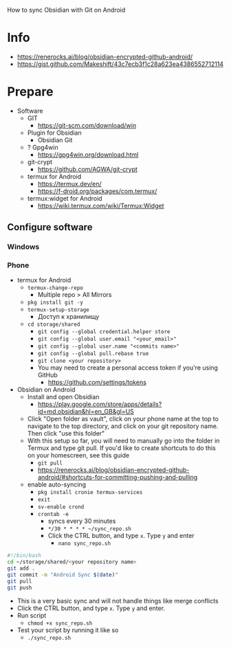 How to sync Obsidian with Git on Android
# Info
- https://renerocks.ai/blog/obsidian-encrypted-github-android/
- https://gist.github.com/Makeshift/43c7ecb3f1c28a623ea4386552712114

# Prepare
- Software
	- GIT
		- https://git-scm.com/download/win
	- Plugin for Obsidian
		- Obsidian Git
	- ? Gpg4win
		- https://gpg4win.org/download.html
	- git-crypt
		- https://github.com/AGWA/git-crypt
	- termux for Android
		- https://termux.dev/en/
		- https://f-droid.org/packages/com.termux/
	- termux:widget for Android
		- https://wiki.termux.com/wiki/Termux:Widget

## Configure software
### Windows

### Phone
- termux for Android
	- `termux-change-repo`
		- Multiple repo > All Mirrors
	- `pkg install git -y`
	- `termux-setup-storage`
		- Доступ к хранилищу
	- `cd storage/shared`
		- `git config --global credential.helper store`
		- `git config --global user.email "<your_email>"`
		- `git config --global user.name "<commits name>"`
		- `git config --global pull.rebase true`
		- `git clone <your repository>`
		- You may need to create a personal access token if you're using GitHub
			- https://github.com/settings/tokens
- Obsidian on Android
	- Install and open Obsidian
		- https://play.google.com/store/apps/details?id=md.obsidian&hl=en_GB&gl=US
	- Click "Open folder as vault", click on your phone name at the top to navigate to the top directory, and click on your git repository name. Then click "use this folder"
	- With this setup so far, you will need to manually go into the folder in Termux and type git pull. If you'd like to create shortcuts to do this on your homescreen, see this guide
		- `git pull`
		- https://renerocks.ai/blog/obsidian-encrypted-github-android/#shortcuts-for-committing-pushing-and-pulling
	- enable auto-syncing
		- `pkg install cronie termux-services`
		- `exit`
		- `sv-enable crond`
		- `crontab -e`
			- syncs every 30 minutes
			- `*/30 * * * * ~/sync_repo.sh`
			- Click the CTRL button, and type `x`. Type `y` and enter
				- `nano sync_repo.sh`
```bash
#!/bin/bash
cd ~/storage/shared/<your repository name>
git add .
git commit -m "Android Sync $(date)"
git pull
git push
```
- This is a very basic sync and will not handle things like merge conflicts
- Click the CTRL button, and type `x`. Type `y` and enter.
- Run script
	- `chmod +x sync_repo.sh`
- Test your script by running it like so
	- `./sync_repo.sh`